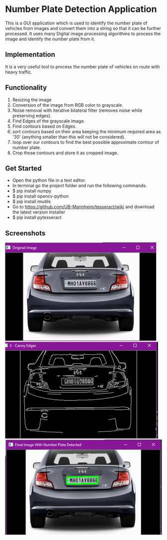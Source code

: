 # Number Plate Detection Application
This is a GUI application which is used to identify the number plate of vehicles from images and convert them into a string so that it can be further processed.
It uses many Digital image processing algorithms to process the image and identify the number plate from it.

## Implementation
It is a very useful tool to process the number plate of vehicles on route with heavy traffic.

## Functionality
1. Resizing the image
2. Conversion of the image from RGB color to grayscale.
3. Noise removal with iterative bilateral filter (removes noise while preserving edges).
4. Find Edges of the grayscale image.
5. Find contours based on Edges.
6. sort contours based on their area keeping the minimum required area as '30' (anything smaller than this will not be considered).
7. loop over our contours to find the best possible approximate contour of number plate.
8. Crop those contours and store it as cropped image.

## Get Started
* Open the python file in a text editor.
* In terminal go the project folder and run the following commands.
* $ pip install numpy
* $ pip install opencv-python
* $ pip install imutils
* Go to https://github.com/UB-Mannheim/tesseract/wiki and download the latest version installer
* $ pip install pytesseract

## Screenshots
![Orignal Image](Screenshot%20(195).png)
![Canny Image](Screenshot%20(196).png)
![Final Image](Screenshot%20(197).png)
